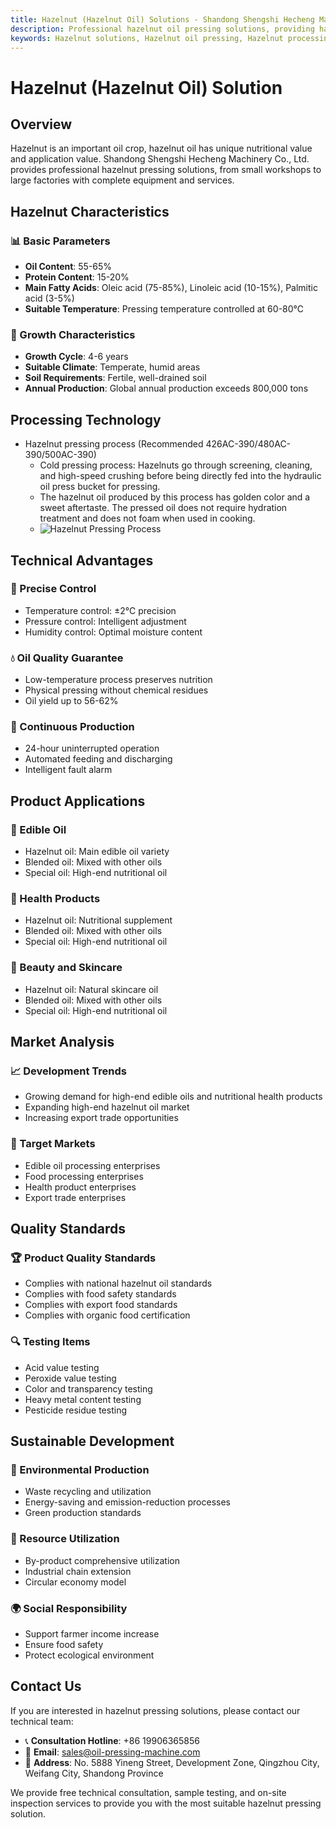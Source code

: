 ```yaml
---
title: Hazelnut (Hazelnut Oil) Solutions - Shandong Shengshi Hecheng Machinery Co., Ltd.
description: Professional hazelnut oil pressing solutions, providing hazelnut oil processing equipment and technical services, oil content 55-65%, using cold pressing process to highlight aroma, meeting different needs from small workshops to large factories.
keywords: Hazelnut solutions, Hazelnut oil pressing, Hazelnut processing equipment, Hazelnut oil production line, Hazelnut cold pressing process, Hazelnut oil press, Hazelnut oil extraction, Hazelnut oilseed processing, Hazelnut oil pressing equipment, Hazelnut oil production equipment, Hazelnut oil processing plant
---
```


# Hazelnut (Hazelnut Oil) Solution

## Overview

Hazelnut is an important oil crop, hazelnut oil has unique nutritional value and application value. Shandong Shengshi Hecheng Machinery Co., Ltd. provides professional hazelnut pressing solutions, from small workshops to large factories with complete equipment and services.

## Hazelnut Characteristics

### 📊 Basic Parameters
- **Oil Content**: 55-65%
- **Protein Content**: 15-20%
- **Main Fatty Acids**: Oleic acid (75-85%), Linoleic acid (10-15%), Palmitic acid (3-5%)
- **Suitable Temperature**: Pressing temperature controlled at 60-80℃

### 🌱 Growth Characteristics
- **Growth Cycle**: 4-6 years
- **Suitable Climate**: Temperate, humid areas
- **Soil Requirements**: Fertile, well-drained soil
- **Annual Production**: Global annual production exceeds 800,000 tons

## Processing Technology

+ Hazelnut pressing process (Recommended 426AC-390/480AC-390/500AC-390)
     + Cold pressing process: Hazelnuts go through screening, cleaning, and high-speed crushing before being directly fed into the hydraulic oil press bucket for pressing.
     + The hazelnut oil produced by this process has golden color and a sweet aftertaste. The pressed oil does not require hydration treatment and does not foam when used in cooking.
     + ![Hazelnut Pressing Process](/images/榛子冷榨工艺概览_An%20Overview%20of%20the%20Cold%20Pressing%20Process%20of%20Hazelnuts.png)

## Technical Advantages

### 🎯 Precise Control
- Temperature control: ±2℃ precision
- Pressure control: Intelligent adjustment
- Humidity control: Optimal moisture content

### 💧 Oil Quality Guarantee
- Low-temperature process preserves nutrition
- Physical pressing without chemical residues
- Oil yield up to 56-62%

### 🔄 Continuous Production
- 24-hour uninterrupted operation
- Automated feeding and discharging
- Intelligent fault alarm

## Product Applications

### 🍳 Edible Oil
- Hazelnut oil: Main edible oil variety
- Blended oil: Mixed with other oils
- Special oil: High-end nutritional oil

### 💊 Health Products
- Hazelnut oil: Nutritional supplement
- Blended oil: Mixed with other oils
- Special oil: High-end nutritional oil

### 💄 Beauty and Skincare
- Hazelnut oil: Natural skincare oil
- Blended oil: Mixed with other oils
- Special oil: High-end nutritional oil

## Market Analysis

### 📈 Development Trends
- Growing demand for high-end edible oils and nutritional health products
- Expanding high-end hazelnut oil market
- Increasing export trade opportunities

### 🎯 Target Markets
- Edible oil processing enterprises
- Food processing enterprises
- Health product enterprises
- Export trade enterprises

## Quality Standards

### 🏆 Product Quality Standards
- Complies with national hazelnut oil standards
- Complies with food safety standards
- Complies with export food standards
- Complies with organic food certification

### 🔍 Testing Items
- Acid value testing
- Peroxide value testing
- Color and transparency testing
- Heavy metal content testing
- Pesticide residue testing

## Sustainable Development

### 🌱 Environmental Production
- Waste recycling and utilization
- Energy-saving and emission-reduction processes
- Green production standards

### 🔄 Resource Utilization
- By-product comprehensive utilization
- Industrial chain extension
- Circular economy model

### 🌍 Social Responsibility
- Support farmer income increase
- Ensure food safety
- Protect ecological environment

## Contact Us

If you are interested in hazelnut pressing solutions, please contact our technical team:

- 📞 **Consultation Hotline**: +86 19906365856
- 📧 **Email**: sales@oil-pressing-machine.com
- 📍 **Address**: No. 5888 Yineng Street, Development Zone, Qingzhou City, Weifang City, Shandong Province

We provide free technical consultation, sample testing, and on-site inspection services to provide you with the most suitable hazelnut pressing solution.
